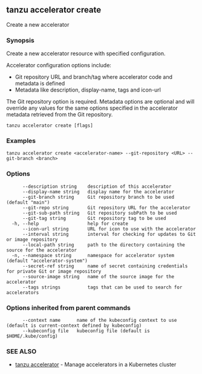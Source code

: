 ## tanzu accelerator create

Create a new accelerator

### Synopsis

Create a new accelerator resource with specified configuration.

Accelerator configuration options include:
- Git repository URL and branch/tag where accelerator code and metadata is defined
- Metadata like description, display-name, tags and icon-url

The Git repository option is required. Metadata options are optional and will override any values for
the same options specified in the accelerator metadata retrieved from the Git repository.


```
tanzu accelerator create [flags]
```

### Examples

```
tanzu accelerator create <accelerator-name> --git-repository <URL> --git-branch <branch>
```

### Options

```
      --description string    description of this accelerator
      --display-name string   display name for the accelerator
      --git-branch string     Git repository branch to be used (default "main")
      --git-repo string       Git repository URL for the accelerator
      --git-sub-path string   Git repository subPath to be used
      --git-tag string        Git repository tag to be used
  -h, --help                  help for create
      --icon-url string       URL for icon to use with the accelerator
      --interval string       interval for checking for updates to Git or image repository
      --local-path string     path to the directory containing the source for the accelerator
  -n, --namespace string      namespace for accelerator system (default "accelerator-system")
      --secret-ref string     name of secret containing credentials for private Git or image repository
      --source-image string   name of the source image for the accelerator
      --tags strings          tags that can be used to search for accelerators
```

### Options inherited from parent commands

```
      --context name      name of the kubeconfig context to use (default is current-context defined by kubeconfig)
      --kubeconfig file   kubeconfig file (default is $HOME/.kube/config)
```

### SEE ALSO

* [tanzu accelerator](tanzu_accelerator.md)	 - Manage accelerators in a Kubernetes cluster

